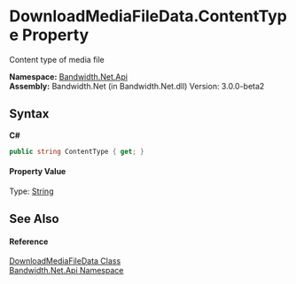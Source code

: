 ﻿# DownloadMediaFileData.ContentType Property 
 

Content type of media file

**Namespace:**&nbsp;<a href ="N_Bandwidth_Net_Api.md">Bandwidth.Net.Api</a><br />**Assembly:**&nbsp;Bandwidth.Net (in Bandwidth.Net.dll) Version: 3.0.0-beta2

## Syntax

**C#**<br />
``` C#
public string ContentType { get; }
```


#### Property Value
Type: <a href="http://msdn2.microsoft.com/en-us/library/s1wwdcbf" target="_blank">String</a>

## See Also


#### Reference
<a href ="T_Bandwidth_Net_Api_DownloadMediaFileData.md">DownloadMediaFileData Class</a><br /><a href ="N_Bandwidth_Net_Api.md">Bandwidth.Net.Api Namespace</a><br />